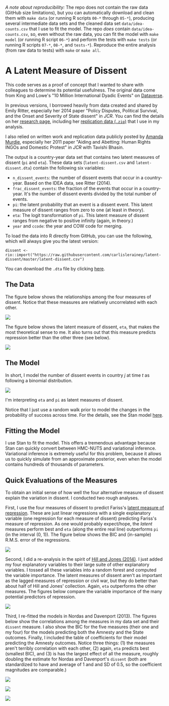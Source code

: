*A note about reproducibility:* The repo does not contain the raw data (GitHub size limitations), but you can automatically download and clean them with `make data` (or running R scripts `00-*` through `05-*`), producing several intermediate data sets and the cleaned data set `data/idea-counts.csv` that I use to fit the model. The repo *does* contain `data/idea-counts.csv`, so, even without the raw data, you can fit the model with `make model`  (or running R script `06-*`) and perform the tests with `make tests` (or running R scripts `07-*`, `08-*`, and `tests-*`). Reproduce the entire analysis (from raw data to tests) with `make` or `make all`.

# A Latent Measure of Dissent

This code serves as a proof of concept that I wanted to share with colleagues to determine its potential usefulness. The original data come from King and Lowe's "10 Million International Dyadic Events" on [Dataverse](http://hdl.handle.net/1902.1/FYXLAWZRIA). 

In previous versions, I borrowed heavily from data created and shared by Emily Ritter, especially her 2014 paper "Policy Disputes, Political Survival, and the Onset and Severity of State dissent" in *JCR*. You can find the details on her [research page](https://www.emilyhenckenritter.com/research/), including her [replication data (`.zip`)](https://www.emilyhenckenritter.com/s/RitterJCR2014Replication.zip) that I use in my analysis.

I also relied on written work and replication data publicly posted by [Amanda Murdie](http://www.amandamurdie.org/index.html), especially her 2011 paper "Aiding and Abetting: Human Rights INGOs and Domestic Protest" in *JCR* with Tavishi Bhasin.

The output is a country-year data set that contains two latent measures of dissent (`pi` and `eta`). These data sets (`latent-dissent.csv` and `latent-dissent.dta`) contain the following six variables:

- `n_dissent_events`: the number of dissent events that occur in a country-year. Based on the IDEA data, see Ritter (2014).
- `frac_dissent_events`: the fraction of the events that occur in a country-year. It's the number of dissent events divided by the total number of events.
- `pi`: the latent probability that an event is a dissent event. This latent measure of dissent ranges from zero to one (at least in theory).
- `eta`: The logit transformation of `pi`. This latent measure of dissent ranges from negative to positive infinity (again, in theory.)
- `year` and `ccode`: the year and COW code for merging.

To load the data into R directly from GitHub, you can use the following, which will always give you the latest version:

    dissent <- rio::import("https://raw.githubusercontent.com/carlislerainey/latent-dissent/master/latent-dissent.csv")

You can download the `.dta` file by clicking [here](https://github.com/carlislerainey/latent-dissent/blob/master/latent-dissent.dta?raw=true).  
## The Data

The figure below shows the relationships among the four measures of dissent. Notice that these measures are relatively uncorrelated with each other.

![](figs/cors.png)

The figure below shows the latent measure of dissent, `eta`, that makes the most theoretical sense to me. It also turns out that this measure predicts repression better than the other three (see below).

![](figs/eta.png)

## The Model

In short, I model the number of dissent events in country *j* at time *t* as following a binomial distribution.

![](figs/model.png)

I'm interpreting `eta` and `pi` as latent measures of dissent.

Notice that I just use a random walk prior to model the changes in the probability of success across time. For the details, see the Stan model [here](src/binomial.stan).

## Fitting the Model

I use Stan to fit the model. This offers a tremendous advantage because Stan can quickly convert between HMC-NUTS and variational inference. Variational inference is extremely useful for this problem, because it allows us to quickly simulate from an approximate posterior, even when the model contains hundreds of thousands of parameters.

## Quick Evaluations of the Measures

To obtain an initial sense of how well the four alternative measure of dissent explain the variation in dissent. I conducted two rough analyses.

First, I use the four measures of dissent to predict Fariss's [latent measure of repression](http://humanrightsscores.org). These are just linear regressions with a single explanatory variable (one regression for each measure of dissent) predicting Fariss's measure of repression. As one would probably expect/hope, the *latent* measures perform best and `eta` (along the entire real line) outperforms `pi` (in the interval (0, 1)). The figure below shows the BIC and (in-sample) R.M.S. error of the regressions.

![](figs/fariss-test.png)

Second, I did a re-analysis in the spirit of [Hill and Jones (2014)](https://github.com/zmjones/eeesr). I just added my four explanatory variables to their large suite of other explanatory variables. I tossed all these variables into a random forest and computed the variable importance. The latent measures of dissent aren't as important as the lagged measures of repression or civil war, but they do better than about half of Hill and Jones' collection. Again, `eta` outperforms the other measures. The figures below compare the variable importance of the many potential predictors of repression.

![](figs/hj-test.png)

Third, I re-fitted the models in Nordas and Davenport (2013). The figures below show the correlations among the measures in my data set and their `dissent` measure. I also show the BIC for the five measures (their one and my four) for the models predicting both the Amnesty and the State outcomes. Finally, I included the table of coefficients for their model predicting the Amnesty outcomes. Notice three things: (1) the measures aren't terribly correlation with each other, (2) again, `eta` predicts best (smallest BIC), and (3) is has the largest effect of all the measure, roughly doubling the estimate for Nordas and Davenport's `dissent` (both are standardized to have and average of 1 and and SD of 0.5, so the coefficient magnitudes are comparable.)

![](figs/nordas-davenport-compare-measures.png)

![](figs/nordas-davenport-test.png)

![](figs/nordas-davenport-estimates.png)
